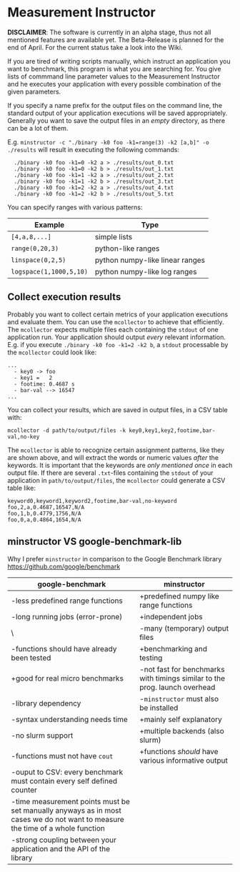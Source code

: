 # Measurement Instructor

**DISCLAIMER**: The software is currently in an alpha stage, thus not
all mentioned features are available yet. The Beta-Release is planned
for the end of April. For the current status take a look into the Wiki.

If you are tired of writing scripts manually, which instruct
an application you want to benchmark, this program is what
you are searching for. You give lists of commmand line parameter
values to the Measurement Instructor and he executes your
application with every possible combination of the given parameters.

If you specify a name prefix for the output files on the command line, the
standard output of your application executions will be saved appropriately.
Generally you want to save the output files in an *empty* directory, as
there can be a lot of them.

E.g. `minstructor -c "./binary -k0 foo -k1=range(3) -k2 [a,b]" -o ./results`
will result in executing the following commands:

```shell
  ./binary -k0 foo -k1=0 -k2 a > ./results/out_0.txt
  ./binary -k0 foo -k1=0 -k2 b > ./results/out_1.txt
  ./binary -k0 foo -k1=1 -k2 a > ./results/out_2.txt
  ./binary -k0 foo -k1=1 -k2 b > ./results/out_3.txt
  ./binary -k0 foo -k1=2 -k2 a > ./results/out_4.txt
  ./binary -k0 foo -k1=2 -k2 b > ./results/out_5.txt
```

You can specify ranges with various patterns:

**Example**               | **Type**
--------------------------|-------------------------
`[4,a,8,...]`             | simple lists
`range(0,20,3)`           | python-like ranges
`linspace(0,2,5)`         | python numpy-like linear ranges
`logspace(1,1000,5,10)`   | python numpy-like log ranges

## Collect execution results
Probably you want to collect certain metrics of your application executions
and evaluate them. You can use the `mcollector` to achieve that efficiently.
The `mcollector` expects multiple files each containing the `stdout` of one
application run. Your application should output *every* relevant information.
E.g. if you execute `./binary -k0 foo -k1=2 -k2 b`, a `stdout` processable 
by the `mcollector` could look like:

```shell
...
  - key0 -> foo
  - key1 =   2
  - footime: 0.4687 s
  - bar-val --> 16547
...
```

You can collect your results, which are saved in output files, in a CSV table
with:
```
mcollector -d path/to/output/files -k key0,key1,key2,footime,bar-val,no-key
``` 
The `mcollector` is able to recognize certain assignment patterns, like they are
shown above, and will extract the words or numeric values *after* the keywords. It
is important that the keywords are *only mentioned once* in each output file. If
there are several `.txt`-files containing the `stdout` of your application in
`path/to/output/files`, the `mcollector` could generate a CSV table like:

```
keyword0,keyword1,keyword2,footime,bar-val,no-keyword
foo,2,a,0.4687,16547,N/A
foo,1,b,0.4779,1756,N/A
foo,0,a,0.4864,1654,N/A
```

## minstructor VS google-benchmark-lib
Why I prefer `minstructor` in comparison to the Google Benchmark library
https://github.com/google/benchmark

**google-benchmark**              | **minstructor**
----------------------------------|---------------------------------------------
-less predefined range functions  | +predefined numpy like range functions
-long running jobs (error-prone)  | +independent jobs
\                                 | -many (temporary) output files
-functions should have already been tested  | +benchmarking and testing
+good for real micro benchmarks   | -not fast for benchmarks with timings similar to the prog. launch overhead
-library dependency               | -`minstructor` must also be installed
-syntax understanding needs time  | +mainly self explanatory
-no slurm support                 | +multiple backends (also slurm)
-functions must not have `cout`   | +functions *should* have various informative output
-ouput to CSV: every benchmark must contain every self defined counter | 
-time measurement points must be set manually anyways as in most cases we do not want to measure  the time of a whole function | 
-strong coupling between your application and the API of the library | 
